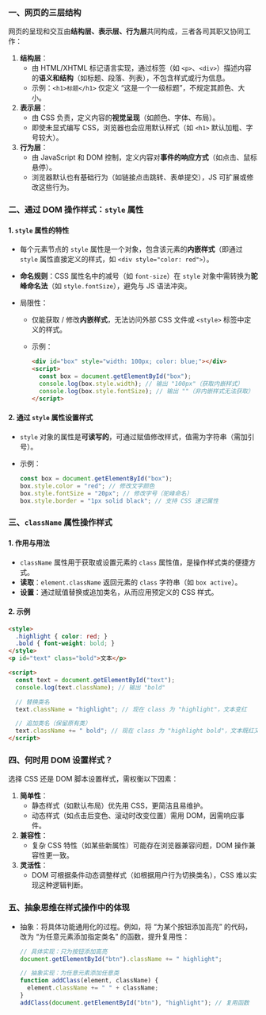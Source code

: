 ### 一、网页的三层结构

网页的呈现和交互由**结构层、表示层、行为层**共同构成，三者各司其职又协同工作：

1. **结构层**：
   - 由 HTML/XHTML 标记语言实现，通过标签（如 `<p>`、`<div>`）描述内容的**语义和结构**（如标题、段落、列表），不包含样式或行为信息。
   - 示例：`<h1>标题</h1>` 仅定义 “这是一个一级标题”，不规定其颜色、大小。
2. **表示层**：
   - 由 CSS 负责，定义内容的**视觉呈现**（如颜色、字体、布局）。
   - 即使未显式编写 CSS，浏览器也会应用默认样式（如 `<h1>` 默认加粗、字号较大）。
3. **行为层**：
   - 由 JavaScript 和 DOM 控制，定义内容对**事件的响应方式**（如点击、鼠标悬停）。
   - 浏览器默认也有基础行为（如链接点击跳转、表单提交），JS 可扩展或修改这些行为。

### 二、通过 DOM 操作样式：`style` 属性

#### 1. `style` 属性的特性

- 每个元素节点的 `style` 属性是一个对象，包含该元素的**内嵌样式**（即通过 `style` 属性直接定义的样式，如 `<div style="color: red">`）。

- **命名规则**：CSS 属性名中的减号（如 `font-size`）在 `style` 对象中需转换为**驼峰命名法**（如 `style.fontSize`），避免与 JS 语法冲突。

- 局限性：

  - 仅能获取 / 修改**内嵌样式**，无法访问外部 CSS 文件或 `<style>` 标签中定义的样式。

  - 示例：

    ```html
    <div id="box" style="width: 100px; color: blue;"></div>
    <script>
      const box = document.getElementById("box");
      console.log(box.style.width); // 输出 "100px"（获取内嵌样式）
      console.log(box.style.fontSize); // 输出 ""（非内嵌样式无法获取）
    </script>
    ```

#### 2. 通过 `style` 属性设置样式

- `style` 对象的属性是**可读写的**，可通过赋值修改样式，值需为字符串（需加引号）。

- 示例：

  ```js
  const box = document.getElementById("box");
  box.style.color = "red"; // 修改文字颜色
  box.style.fontSize = "20px"; // 修改字号（驼峰命名）
  box.style.border = "1px solid black"; // 支持 CSS 速记属性
  ```

### 三、`className` 属性操作样式

#### 1. 作用与用法

- `className` 属性用于获取或设置元素的 `class` 属性值，是操作样式类的便捷方式。
- **读取**：`element.className` 返回元素的 `class` 字符串（如 `box active`）。
- **设置**：通过赋值替换或追加类名，从而应用预定义的 CSS 样式。

#### 2. 示例

```html
<style>
  .highlight { color: red; }
  .bold { font-weight: bold; }
</style>
<p id="text" class="bold">文本</p>

<script>
  const text = document.getElementById("text");
  console.log(text.className); // 输出 "bold"

  // 替换类名
  text.className = "highlight"; // 现在 class 为 "highlight"，文本变红

  // 追加类名（保留原有类）
  text.className += " bold"; // 现在 class 为 "highlight bold"，文本既红又粗
</script>
```

### 四、何时用 DOM 设置样式？

选择 CSS 还是 DOM 脚本设置样式，需权衡以下因素：

1. **简单性**：
   - 静态样式（如默认布局）优先用 CSS，更简洁且易维护。
   - 动态样式（如点击后变色、滚动时改变位置）需用 DOM，因需响应事件。
2. **兼容性**：
   - 复杂 CSS 特性（如某些新属性）可能存在浏览器兼容问题，DOM 操作兼容性更一致。
3. **灵活性**：
   - DOM 可根据条件动态调整样式（如根据用户行为切换类名），CSS 难以实现这种逻辑判断。

### 五、抽象思维在样式操作中的体现

- 抽象：将具体功能通用化的过程。例如，将 “为某个按钮添加高亮” 的代码，改为 “为任意元素添加指定类名” 的函数，提升复用性：

  ```js
  // 具体实现：只为按钮添加高亮
  document.getElementById("btn").className += " highlight";
  
  // 抽象实现：为任意元素添加任意类
  function addClass(element, className) {
    element.className += " " + className;
  }
  addClass(document.getElementById("btn"), "highlight"); // 复用函数
  ```